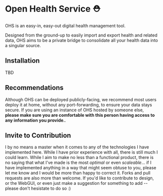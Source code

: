 # Open Health Service ⛑️

OHS is an easy-in, easy-out digital health management tool.

Designed from the ground-up to easily import and export health and related data, OHS aims to be a private bridge to consolidate all your health data into a singular source.

## Installation

TBD

## Recommendations

Although OHS can be deployed publicly-facing, we recommend most users deploy it at home, without any port-forwarding, to ensure your data stays secure. If you are using an instance of OHS hosted by someone else, **please make sure you are comfortable with this person having access to any information you provide.**.

## Invite to Contribution

I by no means a master when it comes to any of the technologies I have implemented here. While I have prior experience with all, there is still much I could learn. While I aim to make no less than a functional product, there is no saying that what I've made is the most *optimal* or even *scaleable*... if I have implemented anything in a way that might seem obtuse to you, please let me know and I would be more than happy to correct it. Forks and pull requests are also more than welcome. If you'd like to contribute to design, or the WebGUI, or even just make a suggestion for something to add -- please don't hesistate to do so :)